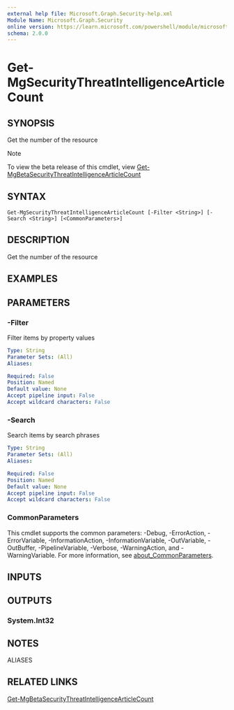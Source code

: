 ```yaml
---
external help file: Microsoft.Graph.Security-help.xml
Module Name: Microsoft.Graph.Security
online version: https://learn.microsoft.com/powershell/module/microsoft.graph.security/get-mgsecuritythreatintelligencearticlecount
schema: 2.0.0
---
```


# Get-MgSecurityThreatIntelligenceArticleCount

## SYNOPSIS
Get the number of the resource

> [!NOTE]
> To view the beta release of this cmdlet, view [Get-MgBetaSecurityThreatIntelligenceArticleCount](/powershell/module/Microsoft.Graph.Beta.Security/Get-MgBetaSecurityThreatIntelligenceArticleCount?view=graph-powershell-beta)

## SYNTAX

```
Get-MgSecurityThreatIntelligenceArticleCount [-Filter <String>] [-Search <String>] [<CommonParameters>]
```

## DESCRIPTION
Get the number of the resource

## EXAMPLES

## PARAMETERS

### -Filter
Filter items by property values

```yaml
Type: String
Parameter Sets: (All)
Aliases:

Required: False
Position: Named
Default value: None
Accept pipeline input: False
Accept wildcard characters: False
```

### -Search
Search items by search phrases

```yaml
Type: String
Parameter Sets: (All)
Aliases:

Required: False
Position: Named
Default value: None
Accept pipeline input: False
Accept wildcard characters: False
```

### CommonParameters
This cmdlet supports the common parameters: -Debug, -ErrorAction, -ErrorVariable, -InformationAction, -InformationVariable, -OutVariable, -OutBuffer, -PipelineVariable, -Verbose, -WarningAction, and -WarningVariable. For more information, see [about_CommonParameters](http://go.microsoft.com/fwlink/?LinkID=113216).

## INPUTS

## OUTPUTS

### System.Int32
## NOTES

ALIASES

## RELATED LINKS

[Get-MgBetaSecurityThreatIntelligenceArticleCount](/powershell/module/Microsoft.Graph.Beta.Security/Get-MgBetaSecurityThreatIntelligenceArticleCount?view=graph-powershell-beta)

